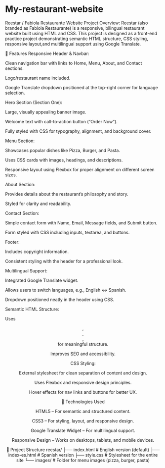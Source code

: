 # My-restaurant-website
Reestar / Fabiola Restaurante Website  Project Overview: Reestar (also branded as Fabiola Restaurante) is a responsive, bilingual restaurant website built using HTML and CSS. This project is designed as a front-end practice project demonstrating semantic HTML structure, CSS styling, responsive layout,and multilingual support using Google Translate.

🌟 Features
Responsive Header & Navbar:

Clean navigation bar with links to Home, Menu, About, and Contact sections.

Logo/restaurant name included.

Google Translate dropdown positioned at the top-right corner for language selection.

Hero Section (Section One):

Large, visually appealing banner image.

Welcome text with call-to-action button (“Order Now”).

Fully styled with CSS for typography, alignment, and background cover.

Menu Section:

Showcases popular dishes like Pizza, Burger, and Pasta.

Uses CSS cards with images, headings, and descriptions.

Responsive layout using Flexbox for proper alignment on different screen sizes.

About Section:

Provides details about the restaurant’s philosophy and story.

Styled for clarity and readability.

Contact Section:

Simple contact form with Name, Email, Message fields, and Submit button.

Form styled with CSS including inputs, textarea, and buttons.

Footer:

Includes copyright information.

Consistent styling with the header for a professional look.

Multilingual Support:

Integrated Google Translate widget.

Allows users to switch languages, e.g., English ↔ Spanish.

Dropdown positioned neatly in the header using CSS.

Semantic HTML Structure:

Uses <header>, <nav>, <section>, <footer> for meaningful structure.

Improves SEO and accessibility.

CSS Styling:

External stylesheet for clean separation of content and design.

Uses Flexbox and responsive design principles.

Hover effects for nav links and buttons for better UX.

🔧 Technologies Used

HTML5 – For semantic and structured content.

CSS3 – For styling, layout, and responsive design.

Google Translate Widget – For multilingual support.

Responsive Design – Works on desktops, tablets, and mobile devices.

📂 Project Structure
reestar/
 ├── index.html        # English version (default)
 ├── index-es.html     # Spanish version
 ├── style.css         # Stylesheet for the entire site
 └── images/           # Folder for menu images (pizza, burger, pasta)
